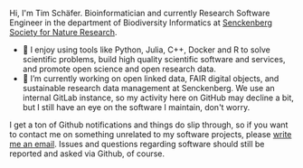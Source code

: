Hi, I'm Tim Schäfer.
Bioinformatician and currently Research Software Engineer in the department of Biodiversity Informatics at [Senckenberg Society for Nature Research](https://www.senckenberg.de).

- :rocket: I enjoy using tools like Python, Julia, C++, Docker and R to solve scientific problems, build high quality scientific software and services, and promote open science and open research data.
- 🌱 I’m currently working on open linked data, FAIR digital objects, and sustainable research data management at Senckenberg. We use an internal GitLab instance, so my activity here on GitHub may decline a bit, but I still have an eye on the software I maintain, don't worry.

I get a ton of Github notifications and things do slip through, so if you want to contact me on something unrelated to my software projects, please [write me an email](https://ts.rcmd.org/contact.html). Issues and questions regarding software should still be reported and asked via Github, of course.
